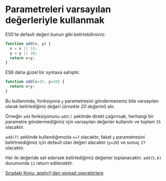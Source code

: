 # Parametreleri varsayılan değerleriyle kullanmak

ES5'te default değeri bunun gibi belirtebilirsiniz:

```js
function add(x, y) {
  x = x || 15;
  y = y || 20;
  return x+y;
}
```

ES6 daha güzel bir syntaxa sahiptir.

```js
function add(x=15, y=20) {
  return x+y;
}
```

Bu kullanımda, fonksiyona `y` parametresini göndermeseniz bile varsayılan olarak belirlediğiniz değeri (*örnekte 20 değerini*) alır.

Örneğin `add` fonksiyonunu `add()` şeklinde direkt çağırırsak, herhangi bir parametre göndermediğimiz için varsayılan değerler kullanılır ve toplam `35` olacaktır.

`add(7)` şeklinde kullandığımızda `x=7` olacaktır, fakat `y` parametresini belirtmediğimiz için default olan değeri alacaktır (`y=20`) ve sonuç `27` olacaktır.

Her iki değeride set edersek belirlediğimiz değerler toplanacaktır. `add(5,6)` durumunda `11` return edilecektir.


<a href="https://omergulcicek.github.io/es6/es6-temel-ozellikleri/applyden-spread-operatorlere">Sıradaki Konu: apply()'den spread operatörlere</a>
